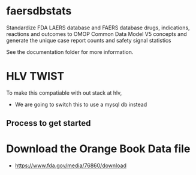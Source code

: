 # faersdbstats
Standardize FDA LAERS database and FAERS database drugs, indications, reactions and outcomes to OMOP Common Data Model V5 concepts
and generate the unique case report counts and safety signal statistics 

See the documentation folder for more information.

# HLV TWIST
To make this compatiable with out stack at hlv,
- We are going to switch this to use a mysql db instead

Process to get started
---------------------
   # Download the Orange Book Data file
   - https://www.fda.gov/media/76860/download

    